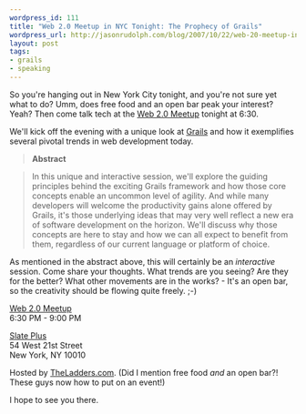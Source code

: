 ```yaml
---
wordpress_id: 111
title: "Web 2.0 Meetup in NYC Tonight: The Prophecy of Grails"
wordpress_url: http://jasonrudolph.com/blog/2007/10/22/web-20-meetup-in-nyc-tonight-the-prophecy-of-grails-2/
layout: post
tags:
- grails
- speaking
---
```

So you're hanging out in New York City tonight, and you're not sure yet what to do?  Umm, does free food and an open bar peak your interest?  Yeah?  Then come talk tech at the [Web 2.0 Meetup](http://web2meetup.com/2007/10/21/the-ladders-served-lunch-20-sponsor-web-20-meetup-on-monday-1022/) tonight at 6:30.  

We'll kick off the evening with a unique look at [Grails](http://grails.org) and how it exemplifies several pivotal trends in web development today.  

> **Abstract**

> In this unique and interactive session, we'll explore the guiding principles behind the exciting Grails framework and how those core concepts enable an uncommon level of agility.  And while many developers will welcome the productivity gains alone offered by Grails, it's those underlying ideas that may very well reflect a new era of software development on the horizon.  We'll discuss why those concepts are here to stay and how we can all expect to benefit from them, regardless of our current language or platform of choice.

As mentioned in the abstract above, this will certainly be an *interactive* session.  Come share your thoughts.  What trends are you seeing?  Are they for the better?  What other movements are in the works? - It's an open bar, so the creativity should be flowing quite freely.  ;-)

[Web 2.0 Meetup](http://web2meetup.com/2007/10/21/the-ladders-served-lunch-20-sponsor-web-20-meetup-on-monday-1022/)  
6:30 PM - 9:00 PM

[Slate Plus](http://www.slate-ny.com)  
54 West 21st Street             
New York, NY 10010

Hosted by [TheLadders.com](http://TheLadders.com).  (Did I mention free food *and* an open bar?!  These guys now how to put on an event!)  

I hope to see you there.

